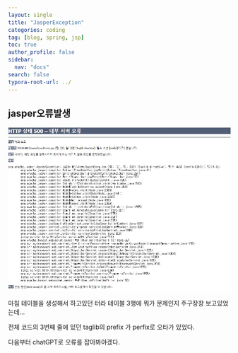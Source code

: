 ```yaml
---
layout: single
title: "JasperException"
categories: coding
tag: [blog, spring, jsp]
toc: true
author_profile: false
sidebar:
  nav: "docs"
search: false
typora-root-url: ../
---
```


## jasper오류발생

![error](/images/2023-04-17-jasper/error.jpg)

마침 테이블을 생성해서 하고있던 터라 테이블 3행에 뭐가 문제인지 주구장창 보고있었는데...

전체 코드의 3번째 줄에 있던 taglib의 prefix 가 perfix로 오타가 있었다.

다음부터 chatGPT로 오류를 잡아봐야겠다.